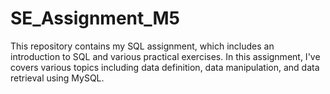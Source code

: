 # SE_Assignment_M5
This repository contains my SQL assignment, which includes an introduction to SQL and various practical exercises. In this assignment, I've covers various topics including data definition, data manipulation, and data retrieval using MySQL.
